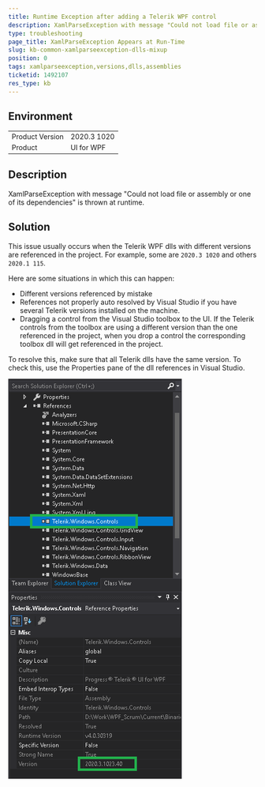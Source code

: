 ```yaml
---
title: Runtime Exception after adding a Telerik WPF control
description: XamlParseException with message "Could not load file or assembly or one of its dependencies" is thrown when the application is run.
type: troubleshooting
page_title: XamlParseException Appears at Run-Time
slug: kb-common-xamlparseexception-dlls-mixup
position: 0
tags: xamlparseexception,versions,dlls,assemblies
ticketid: 1492107
res_type: kb
---
```


## Environment
<table>
	<tbody>
		<tr>
			<td>Product Version</td>
			<td>2020.3 1020</td>
		</tr>
		<tr>
			<td>Product</td>
			<td>UI for WPF</td>
		</tr>
	</tbody>
</table>

## Description

XamlParseException with message "Could not load file or assembly or one of its dependencies" is thrown at runtime.

## Solution

This issue usually occurs when the Telerik WPF dlls with different versions are referenced in the project. For example, some are `2020.3 1020` and others `2020.1 115`. 

Here are some situations in which this can happen: 
* Different versions referenced by mistake 
* References not properly auto resolved by Visual Studio if you have several Telerik versions installed on the machine.
* Dragging a control from the Visual Studio toolbox to the UI. If the Telerik controls from the toolbox are using a different version than the one referenced in the project, when you drop a control the corresponding toolbox dll will get referenced in the project.

To resolve this, make sure that all Telerik dlls have the same version. To check this, use the Properties pane of the dll references in Visual Studio.

![](images/kb-common-xamlparseexception-dlls-mixup-0.png)
